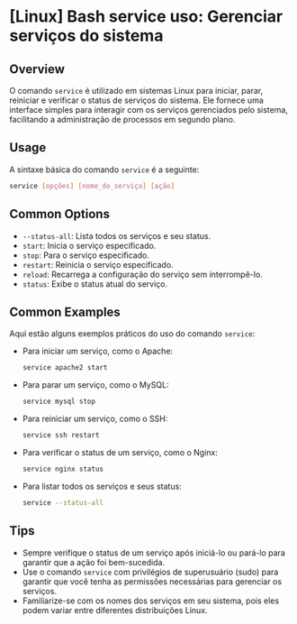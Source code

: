 # [Linux] Bash service uso: Gerenciar serviços do sistema

## Overview
O comando `service` é utilizado em sistemas Linux para iniciar, parar, reiniciar e verificar o status de serviços do sistema. Ele fornece uma interface simples para interagir com os serviços gerenciados pelo sistema, facilitando a administração de processos em segundo plano.

## Usage
A sintaxe básica do comando `service` é a seguinte:

```bash
service [opções] [nome_do_serviço] [ação]
```

## Common Options
- `--status-all`: Lista todos os serviços e seu status.
- `start`: Inicia o serviço especificado.
- `stop`: Para o serviço especificado.
- `restart`: Reinicia o serviço especificado.
- `reload`: Recarrega a configuração do serviço sem interrompê-lo.
- `status`: Exibe o status atual do serviço.

## Common Examples
Aqui estão alguns exemplos práticos do uso do comando `service`:

- Para iniciar um serviço, como o Apache:
  ```bash
  service apache2 start
  ```

- Para parar um serviço, como o MySQL:
  ```bash
  service mysql stop
  ```

- Para reiniciar um serviço, como o SSH:
  ```bash
  service ssh restart
  ```

- Para verificar o status de um serviço, como o Nginx:
  ```bash
  service nginx status
  ```

- Para listar todos os serviços e seus status:
  ```bash
  service --status-all
  ```

## Tips
- Sempre verifique o status de um serviço após iniciá-lo ou pará-lo para garantir que a ação foi bem-sucedida.
- Use o comando `service` com privilégios de superusuário (sudo) para garantir que você tenha as permissões necessárias para gerenciar os serviços.
- Familiarize-se com os nomes dos serviços em seu sistema, pois eles podem variar entre diferentes distribuições Linux.